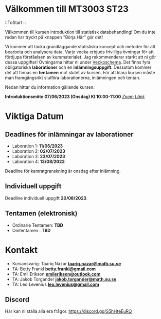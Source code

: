 # Välkommen till MT3003 ST23

::ToStart
::

Välkommen till kursen introduktion till statistisk databehandling! Om du inte
redan har tryckt på knappen "Börja Här" gör det!

Vi kommer att täcka grundläggande statistiska koncept och metoder för att
bearbeta och analysera data. Varje vecka erbjuds frivilliga övningar för att fördjupa förståelsen av
kursmaterialet. Jag rekommenderar starkt att ni gör dessa uppgifter! Övningarna
hittar ni under [Veckoschema](/schedule). Det finns 
fyra obligatoriska **laborationer** och en **inlämningsuppgift**. Dessutom kommer det att finnas en **tentamen** mot slutet av kursen.
För att klara kursen måste man framgångsrikt slutföra laborationerna, inlämningen och tentan.

Nedan hittar du information gällande kursen. 

**Introduktionsmöte 07/06/2023 (Onsdag) Kl 10:00-11:00** [*Zoom Länk*](https://stockholmuniversity.zoom.us/j/6254185246)

# Viktiga Datum
## Deadlines för inlämningar av laborationer
  - Laboration 1: **11/06/2023**
  - Laboration 2: **02/07/2023**
  - Laboration 3: **23/07/2023**
  - Laboration 4: **13/08/2023**

Deadline för kamratgranskning är onsdag efter inlämning.

## Individuell uppgift
Deadline individuell uppgift **20/08/2023**.

## Tentamen (elektronisk)
  - Ordinarie Tentamen: **TBD**
  - Omtentamen : **TBD**


# Kontakt

  - Kursansvarig: Taariq Nazar **taariq.nazar@math.su.se**
  - TA: Betty Frankl **betty.frankl@gmail.com**
  - TA: Emil Erikson **emilerikson@outlook.com**
  - TA: Jakob Torgander **jakob.torgander@math.su.se**
  - TA: Leo Levenius **leo.levenius@gmail.com**

## Discord
Här kan ni ställa alla era frågor.
https://discord.gg/S5hHteEuRQ
